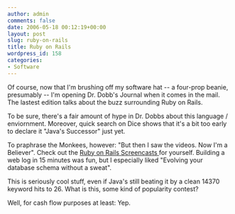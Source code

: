 ```yaml
---
author: admin
comments: false
date: 2006-05-18 00:12:19+00:00
layout: post
slug: ruby-on-rails
title: Ruby on Rails
wordpress_id: 158
categories:
- Software
---
```



Of course, now that I'm brushing off my software hat -- a four-prop beanie, presumably -- I'm opening Dr. Dobb's Journal when it comes in the mail.  The lastest edition talks about the buzz surrounding Ruby on Rails.

To be sure, there's a fair amount of hype in Dr. Dobbs about this language / enviornment.  Moreover,  quick search on Dice shows that it's a bit too early to declare it "Java's Successor" just yet.

To praphrase the Monkees, however:  "But then I saw the videos.  Now I'm a Believer".  Check out the [Ruby on Rails Screencasts ](http://www.rubyonrails.com/screencasts) for yourself.  Building a web log in 15 minutes was fun, but I especially liked "Evolving your database schema without a sweat".

This is seriously cool stuff, even if Java's still beating it by a clean 14370 keyword hits to 26.  What is this, some kind of popularity contest?

Well, for cash flow purposes at least:  Yep.
